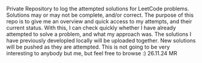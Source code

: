 Private Repository to log the attempted solutions for LeetCode problems. 
Solutions may or may not be complete, and/or correct.
The purpose of this repo is to give me an overview and quick access to my attempts, and their current status. 
With this, I can check quickly whether I have already attempted to solve a problem, and what my approach was.
The solutions I have previously developled locally will be uploaded together.
New solutions will be pushed as they are attempted.
This is not going to be very interesting to anybody but me, but feel free to browse :) 
26.11.24 MR
